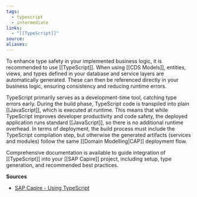 ```yaml
---
tags:
  - typescript
  - intermediate
links:
  - "[[TypeScript]]"
source:
aliases:
---
```

To enhance type safety in your implemented business logic, it is recommended to use [[TypeScript]]. When using [[CDS Models]], entities, views, and types defined in your database and service layers are automatically generated. These can then be referenced directly in your business logic, ensuring consistency and reducing runtime errors.

TypeScript primarily serves as a development-time tool, catching type errors early. During the build phase, TypeScript code is transpiled into plain [[JavaScript]], which is executed at runtime. This means that while TypeScript improves developer productivity and code safety, the deployed application runs standard [[JavaScript]], so there is no additional runtime overhead. In terms of deployment, the build process must include the TypeScript compilation step, but otherwise the generated artifacts (services and modules) follow the same [[Domain Modelling|CAP]] deployment flow.

Comprehensive documentation is available to guide integration of [[TypeScript]] into your [[SAP Capire]] project, including setup, type generation, and recommended best practices.

**Sources**
- [SAP Capire - Using TypeScript](https://cap.cloud.sap/docs/node.js/typescript#using-typescript)